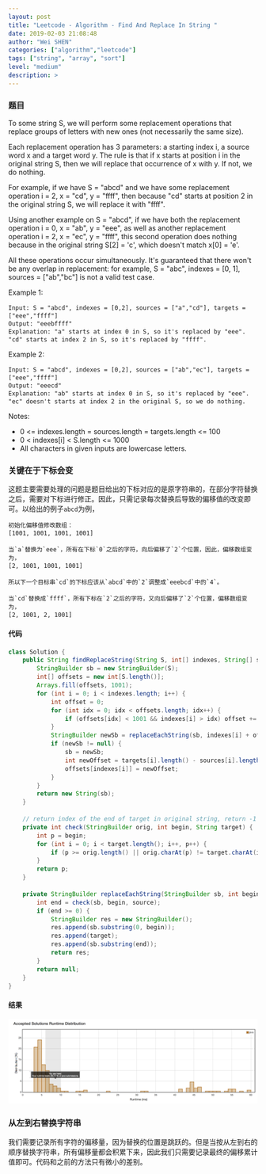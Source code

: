 ```yaml
---
layout: post
title: "Leetcode - Algorithm - Find And Replace In String "
date: 2019-02-03 21:08:48
author: "Wei SHEN"
categories: ["algorithm","leetcode"]
tags: ["string", "array", "sort"]
level: "medium"
description: >
---
```


### 题目
To some string S, we will perform some replacement operations that replace groups of letters with new ones (not necessarily the same size).

Each replacement operation has 3 parameters: a starting index i, a source word x and a target word y.  The rule is that if x starts at position i in the original string S, then we will replace that occurrence of x with y.  If not, we do nothing.

For example, if we have S = "abcd" and we have some replacement operation i = 2, x = "cd", y = "ffff", then because "cd" starts at position 2 in the original string S, we will replace it with "ffff".

Using another example on S = "abcd", if we have both the replacement operation i = 0, x = "ab", y = "eee", as well as another replacement operation i = 2, x = "ec", y = "ffff", this second operation does nothing because in the original string S[2] = 'c', which doesn't match x[0] = 'e'.

All these operations occur simultaneously.  It's guaranteed that there won't be any overlap in replacement: for example, S = "abc", indexes = [0, 1], sources = ["ab","bc"] is not a valid test case.

Example 1:
```
Input: S = "abcd", indexes = [0,2], sources = ["a","cd"], targets = ["eee","ffff"]
Output: "eeebffff"
Explanation: "a" starts at index 0 in S, so it's replaced by "eee".
"cd" starts at index 2 in S, so it's replaced by "ffff".
```

Example 2:
```
Input: S = "abcd", indexes = [0,2], sources = ["ab","ec"], targets = ["eee","ffff"]
Output: "eeecd"
Explanation: "ab" starts at index 0 in S, so it's replaced by "eee".
"ec" doesn't starts at index 2 in the original S, so we do nothing.
```

Notes:
* 0 <= indexes.length = sources.length = targets.length <= 100
* 0 < indexes[i] < S.length <= 1000
* All characters in given inputs are lowercase letters.

### 关键在于下标会变
这题主要需要处理的问题是题目给出的下标对应的是原字符串的，在部分字符替换之后，需要对下标进行修正。因此，只需记录每次替换后导致的偏移值的改变即可。以给出的例子`abcd`为例，
```
初始化偏移值修改数组：
[1001, 1001, 1001, 1001]

当`a`替换为`eee`，所有在下标`0`之后的字符，向后偏移了`2`个位置，因此，偏移数组变为，
[2, 1001, 1001, 1001]

所以下一个目标串`cd`的下标应该从`abcd`中的`2`调整成`eeebcd`中的`4`。

当`cd`替换成`ffff`，所有下标在`2`之后的字符，又向后偏移了`2`个位置，偏移数组变为，
[2, 1001, 2, 1001]
```

#### 代码
```java
class Solution {
    public String findReplaceString(String S, int[] indexes, String[] sources, String[] targets) {
        StringBuilder sb = new StringBuilder(S);
        int[] offsets = new int[S.length()];
        Arrays.fill(offsets, 1001);
        for (int i = 0; i < indexes.length; i++) {
            int offset = 0;
            for (int idx = 0; idx < offsets.length; idx++) {
                if (offsets[idx] < 1001 && indexes[i] > idx) offset += offsets[idx];
            }
            StringBuilder newSb = replaceEachString(sb, indexes[i] + offset, sources[i], targets[i]);
            if (newSb != null) {
                sb = newSb;
                int newOffset = targets[i].length() - sources[i].length();
                offsets[indexes[i]] = newOffset;
            }
        }
        return new String(sb);
    }

    // return index of the end of target in original string, return -1 if not valid
    private int check(StringBuilder orig, int begin, String target) {
        int p = begin;
        for (int i = 0; i < target.length(); i++, p++) {
            if (p >= orig.length() || orig.charAt(p) != target.charAt(i)) return -1;
        }
        return p;
    }

    private StringBuilder replaceEachString(StringBuilder sb, int begin, String source, String target) {
        int end = check(sb, begin, source);
        if (end >= 0) {
            StringBuilder res = new StringBuilder();
            res.append(sb.substring(0, begin));
            res.append(target);
            res.append(sb.substring(end));
            return res;
        }
        return null;
    }
}
```

#### 结果
![find-and-replace-in-string-1](/images/leetcode/find-and-replace-in-string-1.png)


### 从左到右替换字符串
我们需要记录所有字符的偏移量，因为替换的位置是跳跃的。但是当按从左到右的顺序替换字符串，所有偏移量都会积累下来，因此我们只需要记录最终的偏移累计值即可。代码和之前的方法只有微小的差别。
